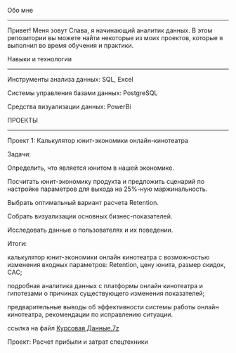Обо мне
________________________________________________________________________________________________________
Привет! Меня зовут Слава, я начинающий аналитик данных. В этом репозитории вы можете найти некоторые из моих проектов, которые я выполнил во время обучения и практики.


Навыки и технологии
________________________________________________________________________________________________________
Инструменты анализа данных: SQL, Excel

Системы управления базами данных: PostgreSQL

Средства визуализации данных: PowerBi

ПРОЕКТЫ
________________________________________________________________________________________________________

Проект 1: Калькулятор юнит-экономики онлайн-кинотеатра

Задачи:

Определить, что является юнитом в нашей экономике.

Посчитать юнит-экономику продукта и предложить сценарий по настройке параметров для выхода на 25%-ную маржинальность.

Выбрать оптимальный вариант расчета Retention.

Собрать визуализации основных бизнес-показателей.

Исследовать данные о пользователях и их поведении.

Итоги:

калькулятор юнит-экономики онлайн кинотеатра с возможностью изменения входных параметров: Retention, цену юнита, размер скидок, CAC;

подробная аналитика данных с платформы онлайн кинотеатра и гипотезами о причинах существующего изменения показателей;

предварительные выводы об эффективности системы работы онлайн кинотеатра, рекомендации по исправлению ситуации.

ссылка на файл [Курсовая Данные.7z](https://github.com/VlMaltsev/VlMaltsev/raw/b023177bcb4b8ff1b726e941bebd515e2155c40a/%D0%9A%D1%83%D1%80%D1%81%D0%BE%D0%B2%D0%B0%D1%8F%20%D0%94%D0%B0%D0%BD%D0%BD%D1%8B%D0%B5.7z)

Проект: Расчет прибыли и затрат спецтехники


